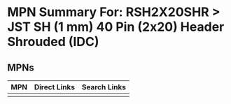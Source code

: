 



# MPN Summary For: RSH2X20SHR > JST SH (1 mm) 40 Pin (2x20) Header Shrouded (IDC)

## MPNs
  

|MPN|Direct Links|Search Links|
| :--- | :--- | :--- |
||||
